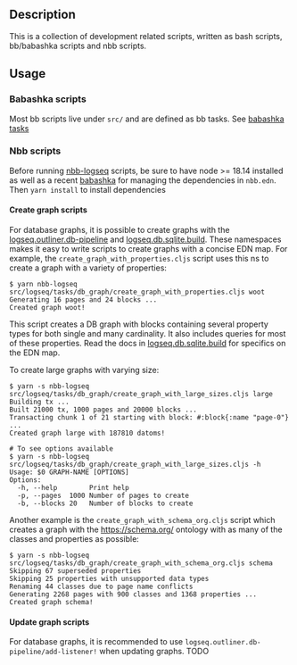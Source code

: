 ## Description
This is a collection of development related scripts, written as bash scripts, bb/babashka scripts and nbb scripts.

## Usage

### Babashka scripts
Most bb scripts live under `src/` and are defined as bb tasks. See [babashka tasks](../docs/dev-practices.md#babashka-tasks)

### Nbb scripts

Before running [nbb-logseq](https://github.com/logseq/nbb-logseq) scripts, be sure to have node >= 18.14 installed as well as a recent [babashka](https://github.com/babashka/babashka) for managing the dependencies in `nbb.edn`. Then `yarn install` to install dependencies

#### Create graph scripts

For database graphs, it is possible to create graphs with the
[logseq.outliner.db-pipeline](deps/outliner/src/logseq/outliner/db_pipeline.cljs)
and [logseq.db.sqlite.build](deps/db/src/logseq/db/sqlite/build.cljs). These
namespaces makes it easy to write scripts to create graphs with a concise EDN
map. For example, the `create_graph_with_properties.cljs` script uses this ns to
create a graph with a variety of properties:

```
$ yarn nbb-logseq src/logseq/tasks/db_graph/create_graph_with_properties.cljs woot
Generating 16 pages and 24 blocks ...
Created graph woot!
```

This script creates a DB graph with blocks containing several property types for
both single and many cardinality. It also includes queries for most of these
properties. Read the docs in
[logseq.db.sqlite.build](deps/db/src/logseq/db/sqlite/build.cljs)
for specifics on the EDN map.

To create large graphs with varying size:

```
$ yarn -s nbb-logseq src/logseq/tasks/db_graph/create_graph_with_large_sizes.cljs large
Building tx ...
Built 21000 tx, 1000 pages and 20000 blocks ...
Transacting chunk 1 of 21 starting with block: #:block{:name "page-0"}
...
Created graph large with 187810 datoms!

# To see options available
$ yarn -s nbb-logseq src/logseq/tasks/db_graph/create_graph_with_large_sizes.cljs -h
Usage: $0 GRAPH-NAME [OPTIONS]
Options:
  -h, --help        Print help
  -p, --pages  1000 Number of pages to create
  -b, --blocks 20   Number of blocks to create
```

Another example is the `create_graph_with_schema_org.cljs` script which creates a graph
with the https://schema.org/ ontology with as many of the classes and properties as possible:

```
$ yarn -s nbb-logseq src/logseq/tasks/db_graph/create_graph_with_schema_org.cljs schema
Skipping 67 superseded properties
Skipping 25 properties with unsupported data types
Renaming 44 classes due to page name conflicts
Generating 2268 pages with 900 classes and 1368 properties ...
Created graph schema!
```

#### Update graph scripts

For database graphs, it is recommended to use
`logseq.outliner.db-pipeline/add-listener!` when updating graphs.  TODO
